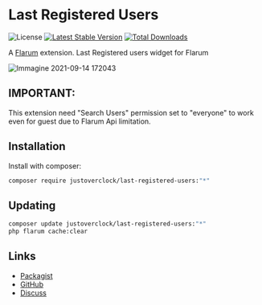 # Last Registered Users

![License](https://img.shields.io/badge/license-MIT-blue.svg) [![Latest Stable Version](https://poser.pugx.org/justoverclock/last-registered-users/v)](https://packagist.org/packages/justoverclock/last-registered-users) [![Total Downloads](https://poser.pugx.org/justoverclock/last-registered-users/downloads)](https://packagist.org/packages/justoverclock/last-registered-users)

A [Flarum](http://flarum.org) extension. Last Registered users widget for Flarum

![Immagine 2021-09-14 172043](https://user-images.githubusercontent.com/79002016/133285903-aa332a37-cea1-46dd-81cf-87f042969043.png)


## IMPORTANT:
This extension need "Search Users" permission set to "everyone" to work even for guest due to Flarum Api limitation.


## Installation

Install with composer:

```sh
composer require justoverclock/last-registered-users:"*"
```

## Updating

```sh
composer update justoverclock/last-registered-users:"*"
php flarum cache:clear
```

## Links

- [Packagist](https://packagist.org/packages/justoverclock/last-registered-users)
- [GitHub](https://github.com/justoverclockl/last-registered-users)
- [Discuss](https://flarum.it/d/175-widget-ultimi-utenti-registrati)

